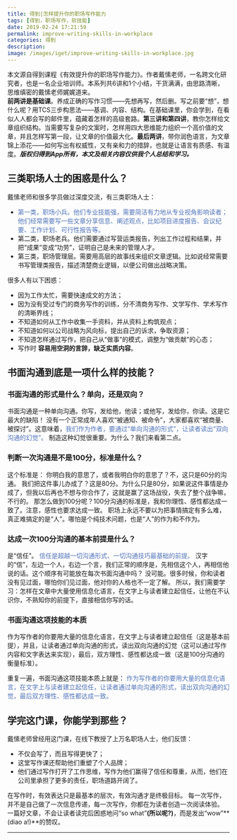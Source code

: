 ```yaml
---
title: 得到|怎样提升你的职场写作能力
tags: [得到，职场写作，软技能]
date: 2019-02-24 17:21:59
permalink: improve-writing-skills-in-workplace
categories: 得到
description:
image: /images/iget/improve-writing-skills-in-workplace.jpg
---
```

<p class="description">本文源自得到课程《有效提升你的职场写作能力》。作者戴愫老师，一名跨文化研究者，也是一名企业培训师。本系列共6讲和1个小结，干货满满，由思路清晰，思维缜密的戴愫老师娓娓道来。<br /><b>前两讲是基础课</b>。养成正确的写作习惯——先想再写，然后删。写之前要“想”，想什么呢？用TCS三步构思法——基调、内容、结构。在基础课里，你会学到，在看似人人都会写的邮件里，蕴藏着怎样的高级套路。<b>第三讲和第四讲</b>，教你怎样给文章组织结构。当需要写复杂的文案时，怎样用四大思维能力组织一个高价值的文章，并且怎样写第一段，让文章的价值最大化。<b>最后两讲</b>，带你润色语言，为文章锦上添花——如何写出有权威性，又有亲和力的措辞，也就是让语言有质感、有温度。<b><em>版权归得到App所有，本文及相关内容仅供我个人总结和学习。</em></b></p>


<!-- more -->

## 三类职场人士的困惑是什么？
戴愫老师和很多学员做过深度交流，有三类职场人士：
- <span style="color:#5073b8;">第一类，职场小兵。他们专业技能强，需要简洁有力地从专业视角影响读者；他们经常需要写一些文章分享信息、阐述观点，比如项目进度报告、会议纪要、工作计划、可行性报告等。</span>
- 第二类，职场老兵。他们需要通过写营运类报告，列出工作过程和结果，并把“成果”变成“功劳”，证明自己是未来的管理人才。
- 第三类，职场管理层。需要用高层的故事线来组织文章逻辑。比如说经常需要书写管理类报告，描述清楚商业逻辑，以便公司做出战略决策。

很多人有以下困惑：
- 因为工作太忙，需要快速成文的方法；
- 因为没有受过专门的商务写作的训练，分不清商务写作、文学写作、学术写作的清晰界线；
- 不知道如何从工作中收集一手资料，并从资料上构筑观点；
- 不知道如何以公司战略为风向标，提出自己的诉求，争取资源；
- 不知道怎样通过写作，把自己从“做事”的模式，调整为“做贡献”的心态；
- 写作时 **容易用空洞的言辞，缺乏实质内容**。

## 书面沟通到底是一项什么样的技能？
### 书面沟通的形式是什么？单向，还是双向？
书面沟通是一种单向沟通。你写，发给他，他读；或他写，发给你，你读。这是它最大的缺陷！
没有一个正常成年人喜欢“被通知、被命令”，大家都喜欢“被商量、被探讨”。这意味着，<span style="color:#5073b8;">我们作为作者，要通过“单向沟通的形式”，让读者读出“双向沟通的幻觉”。</span>
制造这种幻觉很重要。为什么？我们来看第二点。
### 判断一次沟通是不是100分，标准是什么？
这个标准是：
你明白我的意思了，或者我明白你的意思了？不，这只是60分的沟通。
我们把这件事儿办成了？这是80分。为什么只是80分，如果说这件事情是办成了，但我以后再也不想与你合作了，这就是赢了这场战役，失去了整个战争嘛，不行的。
那怎么做到100分呢？100分沟通的标准是，我和你理性、感性都达成一致了。注意，感性也要求达成一致。
职场上永远不要以为把事情搞定有多么难，真正难搞定的是“人”。哪怕是个纯技术问题，也是“人”的作为和不作为。
### 达成一次100分沟通的基本前提是什么？
是“信任”。 <span style="color:#5073b8;">信任是超越一切沟通形式、一切沟通技巧最基础的前提。</span>
汉字的“信”，左边一个人，右边一个言，我们正常的顺序是，先相信这个人，再相信他说的话。这个顺序有可能放在每次书面沟通中吗？
没可能。很多时候，你和读者没有见过面，哪怕你们见过面，他对你的人格也不一定了解。
所以，我们需要学习：怎样在文章中大量使用信息化语言，在文字上与读者建立起信任，让他在不认识你，不熟知你的前提下，直接相信你写的话。
### 书面沟通这项技能的本质
作为写作者的你要用大量的信息化语言，在文字上与读者建立起信任（这是基本前提），并且，让读者通过单向沟通的形式，读出双向沟通的幻觉（这可以通过写作内容和文字表达来实现），最后，双方理性、感性都达成一致（这是100分沟通的衡量标准）。

重复一遍，书面沟通这项技能本质上就是：
<span style="color:#5073b8;">作为写作者的你要用大量的信息化语言，在文字上与读者建立起信任，让读者通过单向沟通的形式，读出双向沟通的幻觉，最后双方理性、感性都达成一致。</span>
## 学完这门课，你能学到那些？
戴愫老师曾经用这门课，在线下教授了上万名职场人士，他们反馈：
- 不仅会写了，而且写得更快了；
- 这堂写作课还帮助他们重塑了个人品牌；
- 他们通过写作打开了工作思维，写作为他们赢得了信任和尊重，从而，他们在公司里承担了更多的责任，职场道路开阔了。

在写作时，有效表达只是最基本的层次，有效沟通才是终极目标。
每一次写作，并不是自己做了一次信息传递，每一次写作，你都在为读者创造一次阅读体验。
一篇好文章，不会让读者读完后困惑地问“so what”**(所以呢?)**，而是发出“wow”**(diao a!)**的赞叹。

<hr />